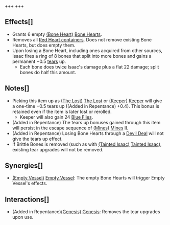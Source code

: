 +++
+++

Effects[]
---------


* Grants 6 empty [(Bone Heart)](/wiki/Bone_Heart "Bone Heart") [Bone Hearts](/wiki/Bone_Heart "Bone Heart").
* Removes all [Red Heart containers](/wiki/Health#Red_Heart_Containers "Health"). Does not remove existing Bone Hearts, but does empty them.
* Upon losing a Bone Heart, including ones acquired from other sources, Isaac fires a ring of 8 bones that split into more bones and gains a permanent +0.5 [tears](/wiki/Tears "Tears") up.
	+ Each bone does twice Isaac's damage plus a flat 22 damage; split bones do half this amount.


Notes[]
-------


* Picking this item up as  [(The Lost)](/wiki/The_Lost "The Lost") [The Lost](/wiki/The_Lost "The Lost") or  [(Keeper)](/wiki/Keeper "Keeper") [Keeper](/wiki/Keeper "Keeper") will give a one-time +0.5 tears up ((Added in Repentance) +0.4). This bonus is retained even if the item is later lost or rerolled.
	+ Keeper will also gain 24 [Blue Flies](/wiki/Blue_Fly "Blue Fly").
* (Added in Repentance) The tears up bonuses gained through this item will persist in the escape sequence of [(Mines)](/wiki/Mines "Mines") [Mines](/wiki/Mines "Mines") II.
* (Added in Repentance) Losing Bone Hearts through a [Devil Deal](/wiki/Devil_Room_(Item_Pool) "Devil Room (Item Pool)") will not give the tears up effect.
* If Brittle Bones is removed (such as with  [(Tainted Isaac)](/wiki/Tainted_Isaac "Tainted Isaac") [Tainted Isaac](/wiki/Tainted_Isaac "Tainted Isaac")), existing tear upgrades will not be removed.


Synergies[]
-----------


* [(Empty Vessel)](/wiki/Empty_Vessel "Empty Vessel") [Empty Vessel](/wiki/Empty_Vessel "Empty Vessel"): The empty Bone Hearts will trigger Empty Vessel's effects.


Interactions[]
--------------


* (Added in Repentance)[(Genesis)](/wiki/Genesis "Genesis") [Genesis](/wiki/Genesis "Genesis"): Removes the tear upgrades upon use.


